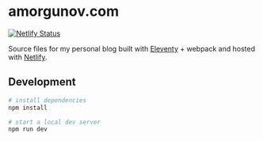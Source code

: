 # amorgunov.com

[![Netlify Status](https://api.netlify.com/api/v1/badges/763b6aa3-7b4a-47fe-9c14-ee98f17d9580/deploy-status)](https://app.netlify.com/sites/goofy-mahavira-337816/deploys)

Source files for my personal blog built with [Eleventy](https://www.11ty.io/) + webpack and hosted with [Netlify](https://netlify.com/).

## Development

```bash
# install dependencies
npm install

# start a local dev server
npm run dev
```
